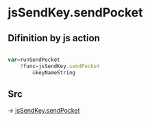 # jsSendKey.sendPocket

## Difinition by js action

```js.js

var=runSendPocket
	?func=jsSendKey.sendPocket
		&keyNameString
```

## Src

-> [jsSendKey.sendPocket](https://github.com/puutaro/CommandClick/blob/master/app/src/main/java/com/puutaro/commandclick/fragment_lib/terminal_fragment/js_interface/JsSendKey.kt#L22)


